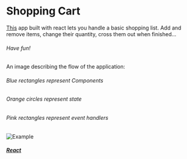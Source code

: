 # Shopping Cart

[This](https://gabbymill.github.io/deploy-shop/) app built with react lets you handle a basic shopping list.
Add and remove items, change their quantity, cross them out when finished...

###### Have fun!

An image describing the flow of the application:

###### Blue rectangles represent _Components_

###### Orange circles represent _state_

###### Pink rectangles represent event handlers

![Example](./assets/1.png)

##### [React](https://reactjs.org/)
